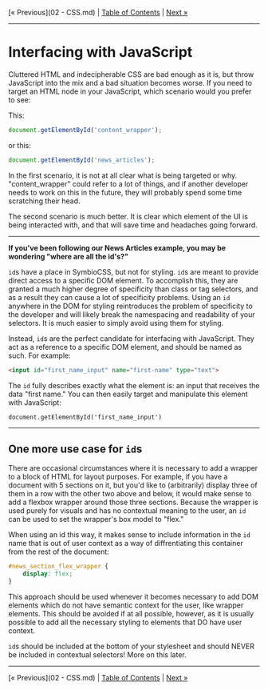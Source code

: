 [&laquo; Previous](02 - CSS.md) | [Table of Contents](https://github.com/gbdrummer/symbiocss) | [Next &raquo;](/)

---
# Interfacing with JavaScript

Cluttered HTML and indecipherable CSS are bad enough as it is, but throw JavaScript into the mix and a bad situation becomes worse. If you need to target an HTML node in your JavaScript, which scenario would you prefer to see:

This:
```js
document.getElementById('content_wrapper');
```
or this:
```js
document.getElementById('news_articles');
```

In the first scenario, it is not at all clear what is being targeted or why. "content_wrapper" could refer to a lot of things, and if another developer needs to work on this in the future, they will probably spend some time scratching their head.

The second scenario is much better. It is clear which element of the UI is being interacted with, and that will save time and headaches going forward.

---

**If you've been following our News Articles example, you may be wondering "where are all the id's?"**

`id`s have a place in SymbioCSS, but not for styling. `id`s are meant to provide direct access to a specific DOM element. To accomplish this, they are granted a much higher degree of specificity than class or tag selectors, and as a result they can cause a lot of specificity problems. Using an `id` anywhere in the DOM for styling reintroduces the problem of specificity to the developer and will likely break the namespacing and readability of your selectors. It is much easier to simply avoid using them for styling.

Instead, `id`s are the perfect candidate for interfacing with JavaScript. They act as a reference to a specific DOM element, and should be named as such. For example:

```HTML
<input id="first_name_input" name="first-name" type="text">
```

The `id` fully describes exactly what the element is: an input that receives the data "first name." You can then easily target and manipulate this element with JavaScript:

```JS
document.getElementById('first_name_input')
```

---

## One more use case for `id`s

There are occasional circumstances where it is necessary to add a wrapper to a block of HTML for layout purposes. For example, if you have a document with 5 sections on it, but you'd like to (arbitrarily) display three of them in a row with the other two above and below, it would make sense to add a flexbox wrapper around those three sections. Because the wrapper is used purely for visuals and has no contextual meaning to the user, an `id` can be used to set the wrapper's box model to "flex." 

When using an id this way, it makes sense to include information in the `id` name that is out of user context as a way of diffrentiating this container from the rest of the document:

```CSS
#news_section_flex_wrapper {
	display: flex;
}
```

This approach should be used whenever it becomes necessary to add DOM elements which do not have semantic context for the user, like wrapper elements. This should be avoided if at all possible, however, as it is usually possible to add all the necessary styling to elements that DO have user context.

 `id`s should be included at the bottom of your stylesheet and should NEVER be included in contextual selectors! More on this later.

---
[&laquo; Previous](02 - CSS.md) | [Table of Contents](https://github.com/gbdrummer/symbiocss) | [Next &raquo;](/)

